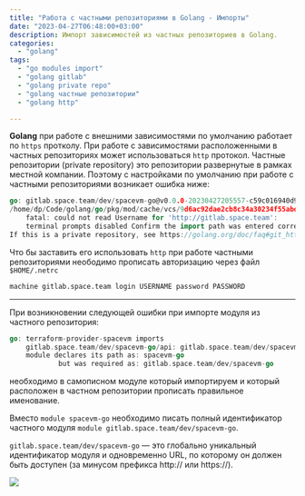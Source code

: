 ```yaml
---
title: "Работа с частными репозиториями в Golang - Импорты"
date: "2023-04-27T06:48:00+03:00"
description: Импорт зависимостей из частных репозиториев в Golang.
categories:
  - "golang"
tags:
  - "go modules import"
  - "golang gitlab"
  - "golang private repo"
  - "golang частные репозитории"
  - "golang http"

---
```


**Golang** при работе с внешними зависимостями по умолчанию работает по `https` протколу. При работе с зависимостями расположенными в частных репозиториях может использоваться `http` протокол.
Частные репозитории (private repository) это репозитории развернутые в рамках местной компании. Поэтому с настройками по умолчанию при работе с частными репозиториями возникает ошибка ниже:

```go
go: gitlab.space.team/dev/spacevm-go@v0.0.0-20230427205557-c59c016940d9: invalid version: git ls-remote -q origin in
/home/dp/Code/golang/go/pkg/mod/cache/vcs/9d6ac92dae2cb8c34a30234f55abdae32ec5751ebe1104a5d00259017d7295a9: exit status 128:
	fatal: could not read Username for 'http://gitlab.space.team':
	terminal prompts disabled Confirm the import path was entered correctly.
If this is a private repository, see https://golang.org/doc/faq#git_https for additional information.
```

<!--more-->

Что бы заставить его использовать `http` при работе частными репозиториями неободимо прописать авторизацию через файл `$HOME/.netrc`

```bash
machine gitlab.space.team login USERNAME password PASSWORD
```

---

При возникновении следующей ошибки при импорте модуля из частного репозитория:

```go
go: terraform-provider-spacevm imports
	gitlab.space.team/dev/spacevm-go/api: gitlab.space.team/dev/spacevm-go@v0.0.0-20230302093536-f65e5b53e820: parsing go.mod:
	module declares its path as: spacevm-go
	        but was required as: gitlab.space.team/dev/spacevm-go
```

необходимо в самописном модуле который импортируем и который расположен в частном репозитории прописать правильное именование.

Вместо `module spacevm-go` необходимо писать полный идентификатор частного модуля `module gitlab.space.team/dev/spacevm-go`.

`gitlab.space.team/dev/spacevm-go` — это глобально уникальный идентификатор модуля и одновременно URL, по которому он должен быть доступен (за минусом префикса http:// или https://).

![](/images/2023/04/gomod.png)
